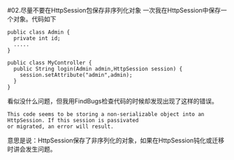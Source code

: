 #02.尽量不要在HttpSession包保存非序列化对象
  一次我在HttpSession中保存一个对象。代码如下
  
    public class Admin {
      private int id;
      .....
    }
    
    public class MyController {
      public String login(Admin admin,HttpSession session) {
        session.setAttribute("admin",admin);
      }
    } 

  看似没什么问题，但我用FindBugs检查代码的时候却发现出现了这样的错误。
  
    This code seems to be storing a non-serializable object into an HttpSession. If this session is passivated 
    or migrated, an error will result. 
    
  意思是说：HttpSession保存了非序列化的对象，如果在HttpSession钝化或迁移时讲会发生问题。
  
